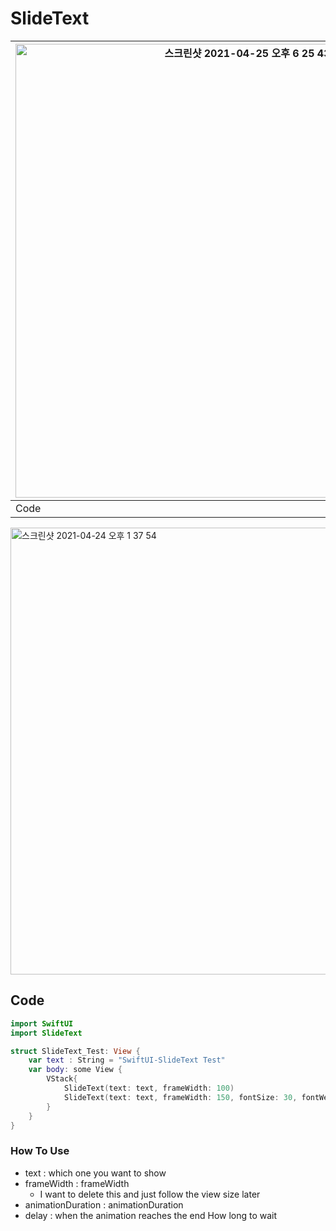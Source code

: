 # SlideText



| <img width="726" alt="스크린샷 2021-04-25 오후 6 25 43" src="https://user-images.githubusercontent.com/73557895/115988292-e9053280-a5f3-11eb-98c6-27e08efcaccf.png"> 	| ![ezgif-3-f92f394bc955](https://user-images.githubusercontent.com/73557895/116050582-9dfe2480-a6b2-11eb-9a68-68be4ade6dfd.gif) 	|
|----------------------------------------------------------------------------------------------------------------------------------------------------------------------	|--------------------------------------------------------------------------------------------------------------------------------	|
| Code                                                                                                                                                                 	| PreView                                                                                                                        	|                                                                                               	|

<img width="715" alt="스크린샷 2021-04-24 오후 1 37 54" src="https://user-images.githubusercontent.com/73557895/115947525-30f85c80-a503-11eb-8a9e-5d35fd2ec4f6.png">

## Code
```swift
import SwiftUI
import SlideText

struct SlideText_Test: View {
    var text : String = "SwiftUI-SlideText Test"
    var body: some View {
        VStack{
            SlideText(text: text, frameWidth: 100)
            SlideText(text: text, frameWidth: 150, fontSize: 30, fontWeight: .bold, animationDuration: 5, delay: 1)
        }
    }
}
```
### How To Use
- text : which one you want to show
- frameWidth : frameWidth
  - I want to delete this and just follow the view size later
- animationDuration : animationDuration
- delay : when the animation reaches the end How long to wait 
